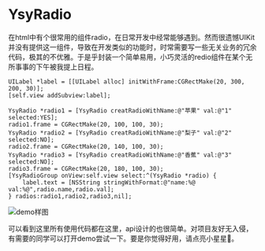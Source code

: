 # YsyRadio

   在html中有个很常用的组件radio，在日常开发中经常能够遇到。然而很遗憾UIKit并没有提供这一组件，导致在开发类似的功能时，时常需要写一些无关业务的冗余代码，极其的不优雅。于是乎封装一个简单易用，小巧灵活的redio组件在某个无所事事的下午被我提上日程。
  
    UILabel *label = [[UILabel alloc] initWithFrame:CGRectMake(20, 300, 200, 30)];
    [self.view addSubview:label];
    
    YsyRadio *radio1 = [YsyRadio creatRadioWithName:@"苹果" val:@"1" selected:YES];
    radio1.frame = CGRectMake(20, 100, 100, 30);
    YsyRadio *radio2 = [YsyRadio creatRadioWithName:@"梨子" val:@"2" selected:NO];
    radio2.frame = CGRectMake(20, 140, 100, 30);
    YsyRadio *radio3 = [YsyRadio creatRadioWithName:@"香蕉" val:@"3" selected:NO];
    radio3.frame = CGRectMake(20, 180, 100, 30);
    [YsyRadioGroup onView:self.view select:^(YsyRadio *radio) {
        label.text = [NSString stringWithFormat:@"name:%@  val:%@",radio.name,radio.val];
    } radios:radio1,radio2,radio3,nil];

![demo样图](https://upload-images.jianshu.io/upload_images/13492225-cb7d5039cdccc602.png?imageMogr2/auto-orient/strip%7CimageView2/2/w/1240)

 可以看到这里所有使用代码都在这里，api设计的也很简单。对项目友好无入侵，有需要的同学可以打开demo尝试一下。要是你觉得好用，请点亮小星星🌟。


